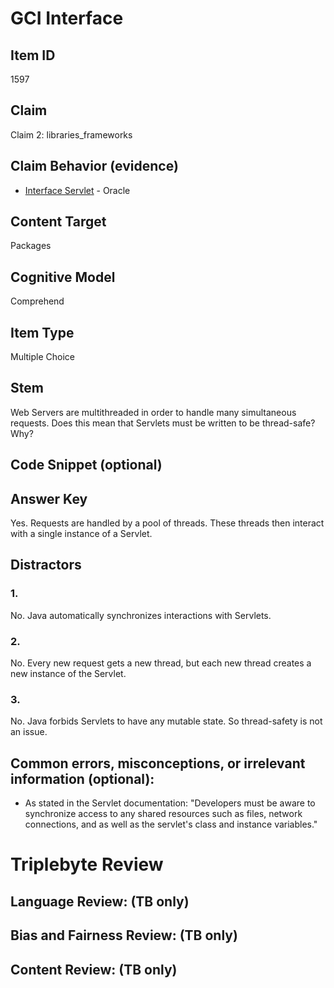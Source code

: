 # GCI Interface

## Item ID
1597

## Claim
Claim 2: libraries_frameworks

## Claim Behavior (evidence)

* [Interface Servlet](https://docs.oracle.com/javaee/6/api/javax/servlet/Servlet.html#service%28javax.servlet.ServletRequest,%20javax.servlet.ServletResponse%29) - Oracle

## Content Target
Packages

## Cognitive Model
Comprehend

## Item Type
Multiple Choice

## Stem
Web Servers are multithreaded in order to handle many simultaneous requests. Does this mean that Servlets must be written to be thread-safe? Why?


## Code Snippet (optional)


## Answer Key
Yes. Requests are handled by a pool of threads. These threads then interact with a single instance of a Servlet.


## Distractors

### 1.
No. Java automatically synchronizes interactions with Servlets.

### 2.
No. Every new request gets a new thread, but each new thread creates a new instance of the Servlet.

### 3.
No. Java forbids Servlets to have any mutable state. So thread-safety is not an issue.


## Common errors, misconceptions, or irrelevant information (optional):

* As stated in the Servlet documentation: "Developers must be aware to synchronize access to any shared resources such as files, network connections, and as well as the servlet's class and instance variables."

# Triplebyte Review


## Language Review: (TB only)


## Bias and Fairness Review: (TB only)


## Content Review: (TB only)
